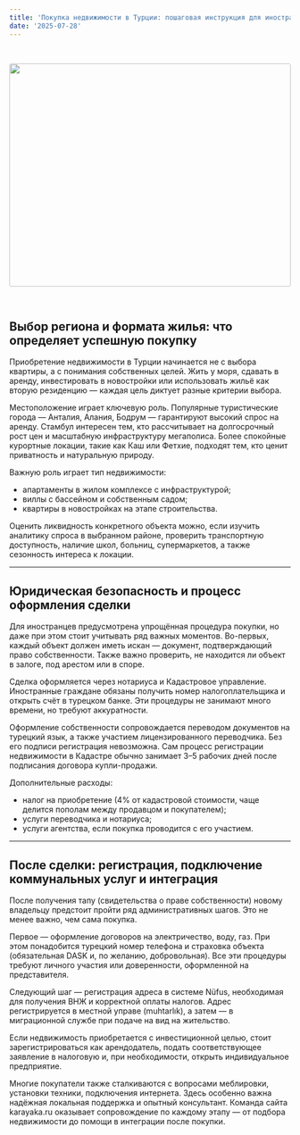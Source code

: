 ```yaml
---
title: 'Покупка недвижимости в Турции: пошаговая инструкция для иностранцев'
date: '2025-07-28'
---
```


<img src="https://karayaka.ru/assets/images/articles/article11.jpg" width=100% height="400" style="object-fit: cover; border-radius: 3px; margin: 30px auto;" />

## Выбор региона и формата жилья: что определяет успешную покупку

Приобретение недвижимости в Турции начинается не с выбора квартиры, а с понимания собственных целей. Жить у моря, сдавать в аренду, инвестировать в новостройки или использовать жильё как вторую резиденцию — каждая цель диктует разные критерии выбора.

Местоположение играет ключевую роль. Популярные туристические города — Анталия, Алания, Бодрум — гарантируют высокий спрос на аренду. Стамбул интересен тем, кто рассчитывает на долгосрочный рост цен и масштабную инфраструктуру мегаполиса. Более спокойные курортные локации, такие как Каш или Фетхие, подходят тем, кто ценит приватность и натуральную природу.

Важную роль играет тип недвижимости:

- апартаменты в жилом комплексе с инфраструктурой;
- виллы с бассейном и собственным садом;
- квартиры в новостройках на этапе строительства.

Оценить ликвидность конкретного объекта можно, если изучить аналитику спроса в выбранном районе, проверить транспортную доступность, наличие школ, больниц, супермаркетов, а также сезонность интереса к локации.

---

## Юридическая безопасность и процесс оформления сделки

Для иностранцев предусмотрена упрощённая процедура покупки, но даже при этом стоит учитывать ряд важных моментов. Во-первых, каждый объект должен иметь искан — документ, подтверждающий право собственности. Также важно проверить, не находится ли объект в залоге, под арестом или в споре.

Сделка оформляется через нотариуса и Кадастровое управление. Иностранные граждане обязаны получить номер налогоплательщика и открыть счёт в турецком банке. Эти процедуры не занимают много времени, но требуют аккуратности.

Оформление собственности сопровождается переводом документов на турецкий язык, а также участием лицензированного переводчика. Без его подписи регистрация невозможна. Сам процесс регистрации недвижимости в Кадастре обычно занимает 3–5 рабочих дней после подписания договора купли-продажи.

Дополнительные расходы:

- налог на приобретение (4% от кадастровой стоимости, чаще делится пополам между продавцом и покупателем);
- услуги переводчика и нотариуса;
- услуги агентства, если покупка проводится с его участием.

---

## После сделки: регистрация, подключение коммунальных услуг и интеграция

После получения тапу (свидетельства о праве собственности) новому владельцу предстоит пройти ряд административных шагов. Это не менее важно, чем сама покупка.

Первое — оформление договоров на электричество, воду, газ. При этом понадобится турецкий номер телефона и страховка объекта (обязательная DASK и, по желанию, добровольная). Все эти процедуры требуют личного участия или доверенности, оформленной на представителя.

Следующий шаг — регистрация адреса в системе Nüfus, необходимая для получения ВНЖ и корректной оплаты налогов. Адрес регистрируется в местной управе (muhtarlık), а затем — в миграционной службе при подаче на вид на жительство.

Если недвижимость приобретается с инвестиционной целью, стоит зарегистрироваться как арендодатель, подать соответствующее заявление в налоговую и, при необходимости, открыть индивидуальное предприятие.

Многие покупатели также сталкиваются с вопросами меблировки, установки техники, подключения интернета. Здесь особенно важна надёжная локальная поддержка и опытный консультант. Команда сайта karayaka.ru оказывает сопровождение по каждому этапу — от подбора недвижимости до помощи в интеграции после покупки.
